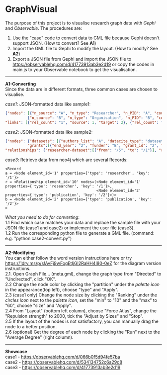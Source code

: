 # GraphVisual
The purpose of this project is to visualise research graph data with *Gephi* and *Observable*. The procedures are:  
1. Use the "case" code to convert data to GML file because Gephi doesn't support JSON. (How to convert? See **A1**)  
2. Import the GML file to Gephi to modify the layout. (How to modify? See **A2**)  
3. Export a JSON file from Gephi and import the JSON file to https://observablehq.com/d/41773913ab3e2d19 or copy the codes in main.js to your Observable notebook to get the visualisation.  

---
**A1-Converting**  
Since the data are in different formats, three common cases are chosen to visualise.  
  
*case1*: JSON-formatted data like sample1: 
```json
{"nodes": [{"n_source": "A", "n_type": "Researcher", "n_PID": "A", "count": "1", "id": 1}, 
          {"n_source": "B", "n_type": "Organisation", "n_PID": "B", "count": "2", "id": 2}], 
"links": [{"rel_count": "1", "source": 1, "target": 2}, {"rel_count": "2", "source": 1, "target": 3}]}   
```
  
*case2*: JSON-formatted data like sample2: 
```json
{"nodes": {"datasets": [{"authors_list": "A", "datacite_type": "dataset", "doi": "1", "key": "/1", "publication_year": "1001", "title": "A1"}], 
          "grants":[{"end_year": "2", "funder": "B", "grant_id": "2", "key": "/2", "start_year": "1002", "title": "B2"}]}, 
"relationships": {"researcher-dataset":[{"from": "/5", "to": "/1"}], "researcher-grant":[{"from": "/5", "to": "/2"}]}}   
```
  
*case3*: Retrieve data from neo4j which are several Records:  
```record
<Record 
a = <Node element_id='1' properties={'type': 'researcher', 'key': '/1'}> 
r = <Relationship element_id='10' nodes=(<Node element_id='1' properties={'type': 'researcher', 'key': '/1'}>, 
                                         <Node element_id='2' properties={'type': 'publication', 'key': '/2'}>)> 
b = <Node element_id='2' properties={'type': 'publication', 'key': '/2'}>
>
```
  
*What you need to do for converting*:  
  1.1 Find which case matches your data and replace the sample file with your JSON file (case1 and case2) or implement the user file (case3).   
  1.2 Run the corresponding python file to generate a GML file. (command: e.g. "python case2-convert.py")  
  
---

**A2-Modifying**   
You can either follow the word version instructions here or try https://1drv.ms/p/s!AvFj9wFogEtIjGI2RaHH4I80-0eZ for the diagram version instructions.  
  2.1. Open Graph File... (meta.gml), change the graph type from "Directed" to "Undirected", click "OK".  
  2.2 Change the node color by clicking the "partition" under the *palette icon* in the appearance(top left), choose "type" and "Apply".  
  2.3 (case1 only) Change the node size by clicking the "Ranking" under the *circles icon* next to the *palette icon*, set the "min" to "10" and the "max" to "60", choose "size" and "Apply".  
  2.4 From "Layout" (bottom left column), choose "Force Atlas", change the "Repulsion strength" to 2000, tick the "Adjust by Sizes" and "Stop".  
  2.5 If the layout of the nodes is not satisfactory, you can manually drag the node to a better position.  
  2.6 (optional) Get the degree of each node by clicking the "Run" next to the "Average Degree" (right column).  
  
---
**Showcase**  
case1 - https://observablehq.com/d/066b0f5d94fe57ba  
case2 - https://observablehq.com/d/534134752c6a29d8  
case3 - https://observablehq.com/d/41773913ab3e2d19  
